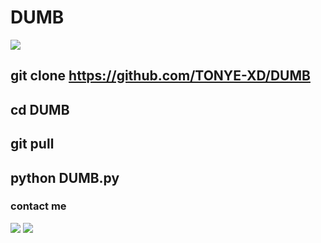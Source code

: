 # DUMB

<img src="https://readme-typing-svg.herokuapp.com/?lines=Hey+%F0%9F%91%8B,I%27m+•TONYE☆.....;THIS+TOOL+CAN+BE....;USED+TO+DUMB+FB+IDZ+ONLY....;!&size=25"> 


## git clone https://github.com/TONYE-XD/DUMB

## cd DUMB

## git pull

## python DUMB.py

### contact me
[![](https://img.shields.io/badge/Github-black?logo=Github&logoColor=black&labelColor=white)](https://www.github.com/TONYE-XD)
[![](https://img.shields.io/badge/Whatsapp-CHAT-red?logo=Whatsapp&logoColor=Brightgreen&labelColor=white)](https://wa.me/+2348100937943)
#
